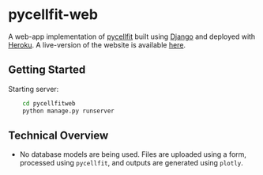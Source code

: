 # pycellfit-web
A web-app implementation of [pycellfit](https://github.com/NilaiVemula/pycellfit) built using [Django](https://www.djangoproject.com/) and deployed with [Heroku](heroku.com). A live-version of the website is available [here](https://pycellfit-web.herokuapp.com/).

## Getting Started

Starting server:
```bash
    cd pycellfitweb
    python manage.py runserver
```

## Technical Overview

- No database models are being used. Files are uploaded using a form, processed using `pycellfit`, and outputs are generated using `plotly`.
